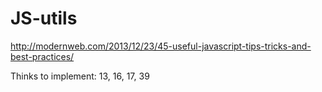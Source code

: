 JS-utils
========

http://modernweb.com/2013/12/23/45-useful-javascript-tips-tricks-and-best-practices/

Thinks to implement: 13, 16, 17, 39
